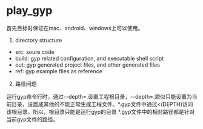 play_gyp
=======

首先目标时保证在mac、android、windows上可以使用。

1. directory structure

+ src: soure code
+ build: gyp related configuration, and executable shell script
+ out: gyp generated project files, and other generated files 
+ ref: gyp example files as reference

2. 路径问题

运行gyp命令行时，通过--depth=.设置工程根目录，--depth=.貌似只能设置为当前目录，设置成其他的不能正常生成工程文件。*.gyp文件中通过<(DEPTH)访问该根目录。所以，根目录只能是运行gyp的目录
*.gyp文件中的相对路径都是针对当前gyp文件的路径。



